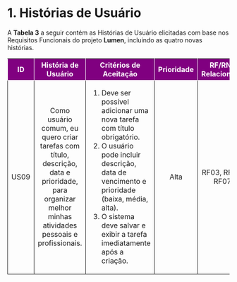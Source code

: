 # 1. Histórias de Usuário

A **Tabela 3** a seguir contém as Histórias de Usuário elicitadas com base nos Requisitos Funcionais do projeto **Lumen**, incluindo as quatro novas histórias.

<table>
    <thead>
        <tr style="background-color: purple; color: white">
            <th style="border-style:solid;border-width:1px;text-align:center">ID</th>
            <th style="border-style:solid;border-width:1px;text-align:center">História de Usuário</th>
            <th style="border-style:solid;border-width:1px;text-align:center">Critérios de Aceitação</th>
            <th style="border-style:solid;border-width:1px;text-align:center">Prioridade</th>
            <th style="border-style:solid;border-width:1px;text-align:center">RF/RNF Relacionado</th>
            <th style="border-style:solid;border-width:1px;text-align:center">Story Points</th>
        </tr>
    </thead>
    <tbody>
        <tr>
            <td style="border-style:solid;border-width:1px;text-align:center;vertical-align:middle">US09</td>
            <td style="border-style:solid;border-width:1px;text-align:center;vertical-align:middle">
                Como usuário comum, eu quero criar tarefas com título, descrição, data e prioridade,
                para organizar melhor minhas atividades pessoais e profissionais.
            </td>
            <td style="border-style:solid;border-width:1px;text-align:left;vertical-align:middle">
                <ol>
                    <li>Deve ser possível adicionar uma nova tarefa com título obrigatório.</li>
                    <li>O usuário pode incluir descrição, data de vencimento e prioridade (baixa, média, alta).</li>
                    <li>O sistema deve salvar e exibir a tarefa imediatamente após a criação.</li>
                </ol>
            </td>
            <td style="border-style:solid;border-width:1px;text-align:center;vertical-align:middle">Alta</td>
            <td style="border-style:solid;border-width:1px;text-align:center;vertical-align:middle">RF03, RF05, RF07</td>
            <td style="border-style:solid;border-width:1px;text-align:center;vertical-align:middle">8</td>
